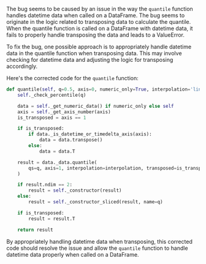 The bug seems to be caused by an issue in the way the `quantile` function handles datetime data when called on a DataFrame. The bug seems to originate in the logic related to transposing data to calculate the quantile. When the quantile function is called on a DataFrame with datetime data, it fails to properly handle transposing the data and leads to a ValueError.

To fix the bug, one possible approach is to appropriately handle datetime data in the quantile function when transposing data. This may involve checking for datetime data and adjusting the logic for transposing accordingly.

Here's the corrected code for the `quantile` function:

```python
def quantile(self, q=0.5, axis=0, numeric_only=True, interpolation='linear'):
    self._check_percentile(q)

    data = self._get_numeric_data() if numeric_only else self
    axis = self._get_axis_number(axis)
    is_transposed = axis == 1

    if is_transposed:
        if data._is_datetime_or_timedelta_axis(axis):
            data = data.transpose()
        else:
            data = data.T

    result = data._data.quantile(
        qs=q, axis=1, interpolation=interpolation, transposed=is_transposed
    )

    if result.ndim == 2:
        result = self._constructor(result)
    else:
        result = self._constructor_sliced(result, name=q)

    if is_transposed:
        result = result.T

    return result
```

By appropriately handling datetime data when transposing, this corrected code should resolve the issue and allow the `quantile` function to handle datetime data properly when called on a DataFrame.